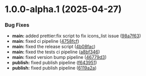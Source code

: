 # 1.0.0-alpha.1 (2025-04-27)

### Bug Fixes

- **main:** added prettier:fix script to fix icons_list issue ([98a7f63](https://github.com/arpitmalik832/common-js-utils-monorepo/commit/98a7f63836d9571c56e7b2ba0a02fd804e76893e))
- **main:** fixed ci pipeline ([4758fcf](https://github.com/arpitmalik832/common-js-utils-monorepo/commit/4758fcf557499ee19e299f9597503fd88f69a6da))
- **main:** fixed the release script ([4b08fac](https://github.com/arpitmalik832/common-js-utils-monorepo/commit/4b08facdd6165d58a9e78e6ea215b8d530993973))
- **main:** fixed the tests ci pipeline ([a8bf346](https://github.com/arpitmalik832/common-js-utils-monorepo/commit/a8bf346e5d7f5a11546357a51e40fb0cd5b6ee1a))
- **main:** fixed version bump pipeline ([46779d3](https://github.com/arpitmalik832/common-js-utils-monorepo/commit/46779d3764a8443f951b6b44abb30dc35eb9cffa))
- **publish:** fixed publish pipeline ([f643951](https://github.com/arpitmalik832/common-js-utils-monorepo/commit/f6439519d3d3afe1c2b08d11f59ab28ec37fb627))
- **publish:** fixed publish pipeline ([6119a2a](https://github.com/arpitmalik832/common-js-utils-monorepo/commit/6119a2a3f3170bf5dc4cbc2e2ce0b1d6ec517bdd))

